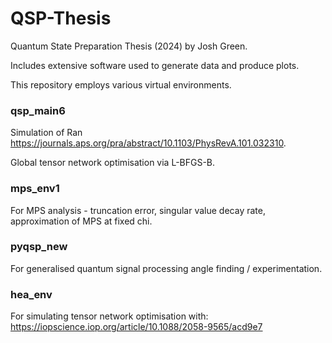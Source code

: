 # QSP-Thesis
Quantum State Preparation Thesis (2024) by Josh Green. 

Includes extensive software used to generate data and produce plots.

This repository employs various virtual environments.

### qsp_main6

Simulation of Ran https://journals.aps.org/pra/abstract/10.1103/PhysRevA.101.032310.

Global tensor network optimisation via L-BFGS-B.

### mps_env1

For MPS analysis - truncation error, singular value decay rate, approximation of MPS at fixed chi.

### pyqsp_new

For generalised quantum signal processing angle finding / experimentation.

### hea_env

For simulating tensor network optimisation with:
https://iopscience.iop.org/article/10.1088/2058-9565/acd9e7


